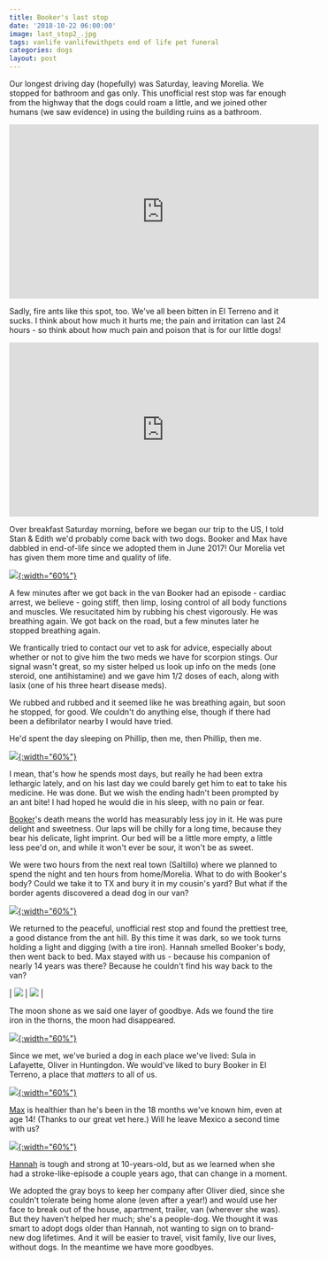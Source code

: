 ```yaml
---
title: Booker's last stop
date: '2018-10-22 06:00:00'
image: last_stop2_.jpg
tags: vanlife vanlifewithpets end of life pet funeral
categories: dogs
layout: post
---
```


Our longest driving day (hopefully) was Saturday, leaving Morelia. We stopped for bathroom and gas only. This unofficial rest stop was far enough from the highway that the dogs could roam a little, and we joined other humans (we saw evidence) in using the building ruins as a bathroom.

<iframe width="560" height="315" src="https://www.youtube-nocookie.com/embed/S2Yh3NB9PCU" frameborder="0" allow="autoplay; encrypted-media" allowfullscreen></iframe>


Sadly, fire ants like this spot, too. We've all been bitten in El Terreno and it sucks. I think about how much it hurts me; the pain and irritation can last 24 hours - so think about how much pain and poison that is for our little dogs!

<iframe width="560" height="315" src="https://www.youtube-nocookie.com/embed/tNOm6VYYBMg" frameborder="0" allow="autoplay; encrypted-media" allowfullscreen></iframe>


Over breakfast Saturday morning, before we began our trip to the US, I told Stan & Edith we'd probably come back with two dogs. Booker and Max have dabbled in end-of-life since we adopted them in June 2017! Our Morelia vet has given them more time and quality of life.

[![](/images/last_stop_.jpg){:width="60%"}](/images/last_stop.jpg)

A few minutes after we got back in the van Booker had an episode - cardiac arrest, we believe - going stiff, then limp, losing control of all body functions and muscles. We resucitated him by rubbing his chest vigorously. He was breathing again. We got back on the road, but a few minutes later he stopped breathing again.

We frantically tried to contact our vet to ask for advice, especially about whether or not to give him the two meds we have for scorpion stings. Our signal wasn't great, so my sister helped us look up info on the meds (one steroid, one antihistamine) and we gave him 1/2 doses of each, along with lasix (one of his three heart disease meds).

We rubbed and rubbed and it seemed like he was breathing again, but soon he stopped, for good.  We couldn't do anything else, though if there had been a defibrilator nearby I would have tried.

He'd spent the day sleeping on Phillip, then me, then Phillip, then me.

[![](/images/last_day_.jpg){:width="60%"}](/images/last_day.jpg)

I mean, that's how he spends most days, but really he had been extra lethargic lately, and on his last day we could barely get him to eat to take his medicine. He was done. But we wish the ending hadn't been prompted by an ant bite! I had hoped he would die in his sleep, with no pain or fear.

[Booker](https://reverdecer.annalisagross.com/2018/09/06/booker/)'s death means the world has measurably less joy in it. He was pure delight and sweetness. Our laps will be chilly for a long time, because they bear his delicate, light imprint. Our bed will be a little more empty, a little less pee'd on, and while it won't ever be sour, it won't be as sweet.

We were two hours from the next real town (Saltillo) where we planned to spend the night and ten hours from home/Morelia. What to do with Booker's body? Could we take it to TX and bury it in my cousin's yard? But what if the border agents discovered a dead dog in our van?

[![](/images/booker_grave_.jpg){:width="60%"}](/images/booker_grave.jpg)

We returned to the peaceful, unofficial rest stop and found the prettiest tree, a good distance from the ant hill. By this time it was dark, so we took turns holding a light and digging (with a tire iron). Hannah smelled Booker's body, then went back to bed. Max stayed with us - because his companion of nearly 14 years was there? Because he couldn't find his way back to the van?

| [![](/images/booker_grave3_.jpg)](/images/booker_grave3.jpg) | [![](/images/booker_grave2_.jpg)](/images/booker_grave2.jpg) |

The moon shone as we said one layer of goodbye. Ads we found the tire iron in the thorns, the moon had disappeared.

[![](/images/booker_grave4_.jpg){:width="60%"}](/images/booker_grave4.jpg)

Since we met, we've buried a dog in each place we've lived: Sula in Lafayette, Oliver in Huntingdon. We would've liked to bury Booker in El Terreno, a place that *matters* to all of us.

[![](/images/gray_boys_lap_.jpg){:width="60%"}](/images/gray_boys_lap.jpg)

[Max](https://reverdecer.annalisagross.com/2018/09/05/max/) is healthier than he's been in the 18 months we've known him, even at age 14! (Thanks to our great vet here.) Will he leave Mexico a second time with us?

[![](/images/hannah_hiking_.jpg){:width="60%"}](/images/hannah_hiking.jpg)

[Hannah](https://reverdecer.annalisagross.com/2018/09/07/hannah/) is tough and strong at 10-years-old, but as we learned when she had a stroke-like-episode a couple years ago, that can change in a moment.

We adopted the gray boys to keep her company after Oliver died, since she couldn't tolerate being home alone (even after a year!) and would use her face to break out of the house, apartment, trailer, van (wherever she was). But they haven't helped her much; she's a people-dog. We thought it was smart to adopt dogs older than Hannah, not wanting to sign on to brand-new dog lifetimes. And it will be easier to travel, visit family, live our lives, without dogs. In the meantime we have more goodbyes.
